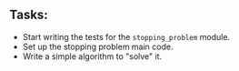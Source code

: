 ## Tasks:
- Start writing the tests for the `stopping_problem` module.
- Set up the stopping problem main code.
- Write a simple algorithm to "solve" it.
